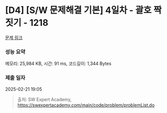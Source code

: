# [D4] [S/W 문제해결 기본] 4일차 - 괄호 짝짓기 - 1218 

[문제 링크](https://swexpertacademy.com/main/code/problem/problemDetail.do?contestProbId=AV14eWb6AAkCFAYD) 

### 성능 요약

메모리: 25,984 KB, 시간: 91 ms, 코드길이: 1,344 Bytes

### 제출 일자

2025-02-21 19:05



> 출처: SW Expert Academy, https://swexpertacademy.com/main/code/problem/problemList.do